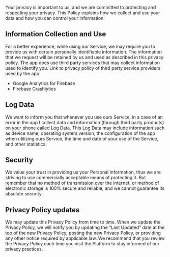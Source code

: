 Your privacy is important to us, and we are committed to protecting and respecting your privacy. This Policy explains how we collect and use your data and how you can control your information.

## Information Collection and Use

For a better experience, while using our Service, we may require you to provide us with certain personally identifiable information. The information that we request will be retained by us and used as described in this privacy policy.
The app does use third party services that may collect information used to identify you.
Link to privacy policy of third party service providers used by the app
* Google Analytics for Firebase
* Firebase Crashlytics

## Log Data
We want to inform you that whenever you use ours Service, in a case of an error in the app I collect data and information (through third party products) on your phone called Log Data. This Log Data may include information such as device name, operating system version, the configuration of the app when utilizing ours Service, the time and date of your use of the Service, and other statistics.

## Security
We value your trust in providing us your Personal Information, thus we are striving to use commercially acceptable means of protecting it. But remember that no method of transmission over the internet, or method of electronic storage is 100% secure and reliable, and we cannot guarantee its absolute security.

## Privacy Policy updates
We may update this Privacy Policy from time to time. When we update the Privacy Policy, we will notify you by updating the “Last Updated” date at the top of the new Privacy Policy, posting the new Privacy Policy, or providing any other notice required by applicable law. We recommend that you review the Privacy Policy each time you visit the Platform to stay informed of our privacy practices.
